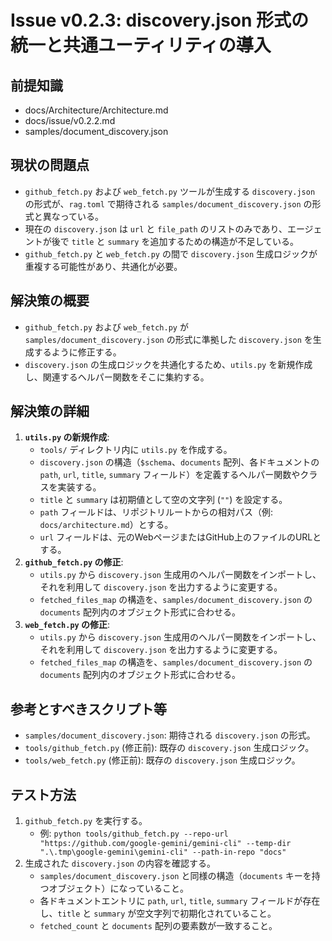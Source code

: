 # Issue v0.2.3: discovery.json 形式の統一と共通ユーティリティの導入

## 前提知識
- docs/Architecture/Architecture.md
- docs/issue/v0.2.2.md
- samples/document_discovery.json

## 現状の問題点
- `github_fetch.py` および `web_fetch.py` ツールが生成する `discovery.json` の形式が、`rag.toml` で期待される `samples/document_discovery.json` の形式と異なっている。
- 現在の `discovery.json` は `url` と `file_path` のリストのみであり、エージェントが後で `title` と `summary` を追加するための構造が不足している。
- `github_fetch.py` と `web_fetch.py` の間で `discovery.json` 生成ロジックが重複する可能性があり、共通化が必要。

## 解決策の概要
- `github_fetch.py` および `web_fetch.py` が `samples/document_discovery.json` の形式に準拠した `discovery.json` を生成するように修正する。
- `discovery.json` の生成ロジックを共通化するため、`utils.py` を新規作成し、関連するヘルパー関数をそこに集約する。

## 解決策の詳細
1.  **`utils.py` の新規作成**:
    - `tools/` ディレクトリ内に `utils.py` を作成する。
    - `discovery.json` の構造（`$schema`、`documents` 配列、各ドキュメントの `path`, `url`, `title`, `summary` フィールド）を定義するヘルパー関数やクラスを実装する。
    - `title` と `summary` は初期値として空の文字列 (`""`) を設定する。
    - `path` フィールドは、リポジトリルートからの相対パス（例: `docs/architecture.md`）とする。
    - `url` フィールドは、元のWebページまたはGitHub上のファイルのURLとする。
2.  **`github_fetch.py` の修正**:
    - `utils.py` から `discovery.json` 生成用のヘルパー関数をインポートし、それを利用して `discovery.json` を出力するように変更する。
    - `fetched_files_map` の構造を、`samples/document_discovery.json` の `documents` 配列内のオブジェクト形式に合わせる。
3.  **`web_fetch.py` の修正**:
    - `utils.py` から `discovery.json` 生成用のヘルパー関数をインポートし、それを利用して `discovery.json` を出力するように変更する。
    - `fetched_files_map` の構造を、`samples/document_discovery.json` の `documents` 配列内のオブジェクト形式に合わせる。

## 参考とすべきスクリプト等
- `samples/document_discovery.json`: 期待される `discovery.json` の形式。
- `tools/github_fetch.py` (修正前): 既存の `discovery.json` 生成ロジック。
- `tools/web_fetch.py` (修正前): 既存の `discovery.json` 生成ロジック。

## テスト方法
1.  `github_fetch.py` を実行する。
    - 例: `python tools/github_fetch.py --repo-url "https://github.com/google-gemini/gemini-cli" --temp-dir ".\.tmp\google-gemini\gemini-cli" --path-in-repo "docs"`
2.  生成された `discovery.json` の内容を確認する。
    - `samples/document_discovery.json` と同様の構造（`documents` キーを持つオブジェクト）になっていること。
    - 各ドキュメントエントリに `path`, `url`, `title`, `summary` フィールドが存在し、`title` と `summary` が空文字列で初期化されていること。
    - `fetched_count` と `documents` 配列の要素数が一致すること。
